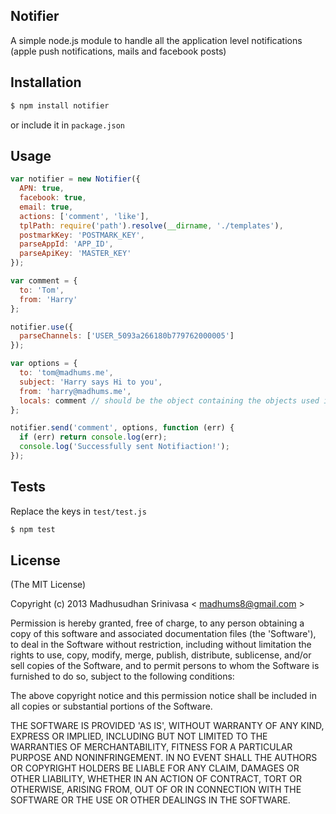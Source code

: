 ## Notifier

A simple node.js module to handle all the application level notifications (apple push notifications, mails and facebook posts)

## Installation

```sh
$ npm install notifier
```

or include it in `package.json`

## Usage

```js
var notifier = new Notifier({
  APN: true,
  facebook: true,
  email: true,
  actions: ['comment', 'like'],
  tplPath: require('path').resolve(__dirname, './templates'),
  postmarkKey: 'POSTMARK_KEY',
  parseAppId: 'APP_ID',
  parseApiKey: 'MASTER_KEY'
});

var comment = {
  to: 'Tom',
  from: 'Harry'
};

notifier.use({
  parseChannels: ['USER_5093a266180b779762000005']
});

var options = {
  to: 'tom@madhums.me',
  subject: 'Harry says Hi to you',
  from: 'harry@madhums.me',
  locals: comment // should be the object containing the objects used in the templates
};

notifier.send('comment', options, function (err) {
  if (err) return console.log(err);
  console.log('Successfully sent Notifiaction!');
});
```

## Tests

Replace the keys in `test/test.js`

```sh
$ npm test
```

## License
(The MIT License)

Copyright (c) 2013 Madhusudhan Srinivasa < [madhums8@gmail.com](mailto:madhums8@gmail.com) >

Permission is hereby granted, free of charge, to any person obtaining a copy of this software and associated documentation files (the 'Software'), to deal in the Software without restriction, including without limitation the rights to use, copy, modify, merge, publish, distribute, sublicense, and/or sell copies of the Software, and to permit persons to whom the Software is furnished to do so, subject to the following conditions:

The above copyright notice and this permission notice shall be included in all copies or substantial portions of the Software.

THE SOFTWARE IS PROVIDED 'AS IS', WITHOUT WARRANTY OF ANY KIND, EXPRESS OR IMPLIED, INCLUDING BUT NOT LIMITED TO THE WARRANTIES OF MERCHANTABILITY, FITNESS FOR A PARTICULAR PURPOSE AND NONINFRINGEMENT. IN NO EVENT SHALL THE AUTHORS OR COPYRIGHT HOLDERS BE LIABLE FOR ANY CLAIM, DAMAGES OR OTHER LIABILITY, WHETHER IN AN ACTION OF CONTRACT, TORT OR OTHERWISE, ARISING FROM, OUT OF OR IN CONNECTION WITH THE SOFTWARE OR THE USE OR OTHER DEALINGS IN THE SOFTWARE.

